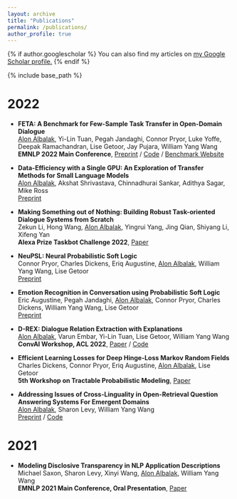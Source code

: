 ```yaml
---
layout: archive
title: "Publications"
permalink: /publications/
author_profile: true
---
```


{% if author.googlescholar %}
  You can also find my articles on <u><a href="{{author.googlescholar}}">my Google Scholar profile</a>.</u>
{% endif %}

{% include base_path %}

# 2022

* **FETA: A Benchmark for Few-Sample Task Transfer in Open-Domain Dialogue** \
<u>Alon Albalak</u>, Yi-Lin Tuan, Pegah Jandaghi, Connor Pryor, Luke Yoffe, Deepak Ramachandran, Lise Getoor, Jay Pujara, William Yang Wang\
**EMNLP 2022 Main Conference**, [Preprint](https://arxiv.org/abs/2205.06262) / [Code](https://github.com/alon-albalak/TLiDB) / [Benchmark Website](https://alon-albalak.github.io/feta-website/)

* **Data-Efficiency with a Single GPU: An Exploration of Transfer Methods for Small Language Models** \
<u>Alon Albalak</u>, Akshat Shrivastava, Chinnadhurai Sankar, Adithya Sagar, Mike Ross\
[Preprint](https://arxiv.org/abs/2210.03871)

* **Making Something out of Nothing: Building Robust Task-oriented Dialogue Systems from Scratch** \
Zekun Li, Hong Wang, <u>Alon Albalak</u>, Yingrui Yang, Jing Qian, Shiyang Li, Xifeng Yan\
**Alexa Prize Taskbot Challenge 2022**, [Paper](https://assets.amazon.science/80/f0/ad9a999f4562b6e80186a5df00e6/making-something-out-of-nothing-building-robust-task-oriented-dialogue-systems-from-scratch.pdf)

* **NeuPSL: Neural Probabilistic Soft Logic** \
Connor Pryor, Charles Dickens, Eriq Augustine, <u>Alon Albalak</u>, William Yang Wang, Lise Getoor\
[Preprint](https://arxiv.org/abs/2205.14268)

* **Emotion Recognition in Conversation using Probabilistic Soft Logic** \
Eric Augustine, Pegah Jandaghi, <u>Alon Albalak</u>, Connor Pryor, Charles Dickens, William Yang Wang, Lise Getoor\
[Preprint](https://arxiv.org/abs/2207.07238)

* **D-REX: Dialogue Relation Extraction with Explanations** \
<u>Alon Albalak</u>, Varun Embar, Yi-Lin Tuan, Lise Getoor, William Yang Wang\
**ConvAI Workshop, ACL 2022**, [Paper](https://aclanthology.org/2022.nlp4convai-1.4/) / [Code](https://github.com/alon-albalak/D-REX)

<!-- <details>
  <summary>D-REX figure</summary>
  <a target="_blank" href="https://aclanthology.org/2022.nlp4convai-1.4/">
  <img src="../images/re-ranking-figure.png" alt="D-REX" style="width:60%;">
  </a>
</details>
-->

* **Efficient Learning Losses for Deep Hinge-Loss Markov Random Fields** \
Charles Dickens, Connor Pryor, Eriq Augustine, <u>Alon Albalak</u>, Lise Getoor\
**5th Workshop on Tractable Probabilistic Modeling**, [Paper](https://openreview.net/forum?id=8ZIJa8Z__5L) 

* **Addressing Issues of Cross-Linguality in Open-Retrieval Question Answering Systems For Emergent Domains** \
<u>Alon Albalak</u>, Sharon Levy, William Yang Wang\
[Preprint](https://arxiv.org/abs/2201.11153) / [Code](https://github.com/alon-albalak/XOR-COVID)

<!-- <details>
  <summary>Figure</summary>
  <a target="_blank" href="../images/XOR_COVID_system.png">
  <img src="../images/XOR_COVID_system.png" alt="XOR-COVID" style="width:50%;">
  </a>
</details>
-->

# 2021

* **Modeling Disclosive Transparency in NLP Application Descriptions**\
Michael Saxon, Sharon Levy, Xinyi Wang, <u>Alon Albalak</u>, William Yang Wang\
**EMNLP 2021 Main Conference, Oral Presentation**, [Paper](https://aclanthology.org/2021.emnlp-main.153/)
